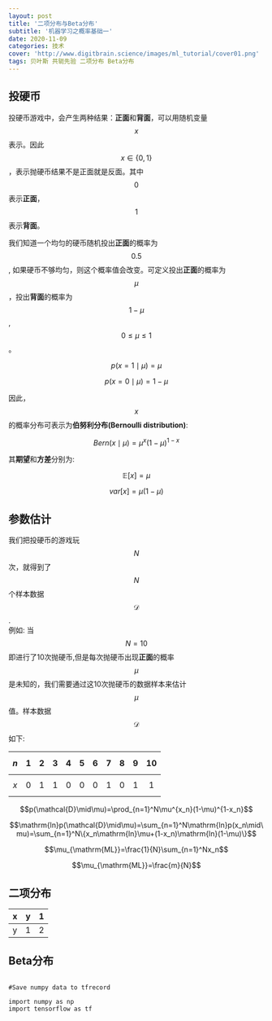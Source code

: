 ```yaml
---
layout: post
title: '二项分布与Beta分布'
subtitle: '机器学习之概率基础一'
date: 2020-11-09
categories: 技术
cover: 'http://www.digitbrain.science/images/ml_tutorial/cover01.png'
tags: 贝叶斯 共轭先验 二项分布 Beta分布
---
```


## 投硬币

投硬币游戏中，会产生两种结果：**正面**和**背面**，可以用随机变量$$x$$表示。因此$$x\in\{0,1\}$$，表示抛硬币结果不是正面就是反面。其中$$0$$表示**正面**，$$1$$表示**背面**。

我们知道一个均匀的硬币随机投出**正面**的概率为$$0.5$$, 如果硬币不够均匀，则这个概率值会改变。可定义投出**正面**的概率为$$\mu$$，投出**背面**的概率为$$1-\mu$$, $$0\le\mu\le1$$。

$$p(x=1\mid\mu)=\mu$$  

$$p(x=0\mid\mu)=1-\mu$$  


因此，$$x$$的概率分布可表示为**伯努利分布(Bernoulli distribution)**:  

$$Bern(x\mid\mu)=\mu^x(1-\mu)^{1-x}$$


其**期望**和**方差**分别为:  

$$\mathbb{E}[x]=\mu$$  

$$var[x]=\mu(1-\mu)$$  



## 参数估计

我们把投硬币的游戏玩$$N$$次，就得到了$$N$$个样本数据$$\mathcal{D}$$.  
例如: 当$$N=10$$即进行了10次抛硬币,但是每次抛硬币出现**正面**的概率$$\mu$$是未知的，我们需要通过这10次抛硬币的数据样本来估计$$\mu$$值。样本数据$$\mathcal{D}$$如下:   


| $$n$$ | 1 | 2 | 3 | 4 | 5 | 6 | 7 | 8 | 9 | 10 |
|:-----:|:-:|:-:|:-:|:-:|:-:|:-:|:-:|:-:|:-:|:-:|
| $$x$$ | 0 | 1 | 1 | 0 | 0 | 0 | 1 | 0 | 1 | 1 |


 $$p(\mathcal{D}\mid\mu)=\prod_{n=1}^N\mu^{x_n}(1-\mu)^{1-x_n}$$ 

 $$\mathrm{ln}p(\mathcal{D}\mid\mu)=\sum_{n=1}^N\mathrm{ln}p(x_n\mid\mu)=\sum_{n=1}^N\{x_n\mathrm{ln}\mu+(1-x_n)\mathrm{ln}(1-\mu)\}$$


 $$\mu_{\mathrm{ML}}=\frac{1}{N}\sum_{n=1}^Nx_n$$

 $$\mu_{\mathrm{ML}}=\frac{m}{N}$$


## 二项分布
x | y |1
--|--|--
y | 1|2


## Beta分布

<pre><code class="language-python">
#Save numpy data to tfrecord

import numpy as np
import tensorflow as tf
</code></pre>


